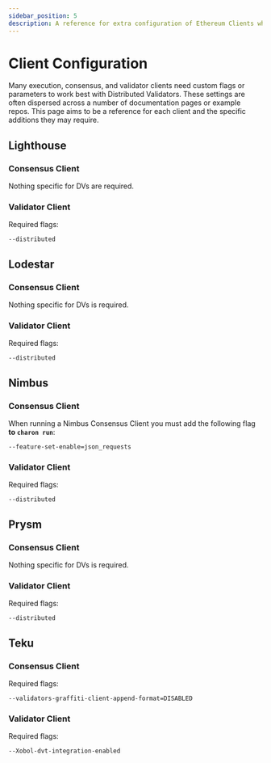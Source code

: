 ```yaml
---
sidebar_position: 5
description: A reference for extra configuration of Ethereum Clients when running in DVs. 
---
```


# Client Configuration

Many execution, consensus, and validator clients need custom flags or parameters to work best with Distributed Validators. These settings are often dispersed across a number of documentation pages or example repos. This page aims to be a reference for each client and the specific additions they may require.




## Lighthouse

### Consensus Client

Nothing specific for DVs are required.

### Validator Client

Required flags:
```shell
--distributed
```

## Lodestar

### Consensus Client

Nothing specific for DVs is required.

### Validator Client

Required flags:
```shell
--distributed
```

## Nimbus

### Consensus Client

When running a Nimbus Consensus Client you must add the following flag **to `charon run`**:
```shell
--feature-set-enable=json_requests
```

### Validator Client

Required flags:
```shell
--distributed
```

## Prysm

### Consensus Client

Nothing specific for DVs is required.

### Validator Client

Required flags:
```shell
--distributed
```

## Teku

### Consensus Client

Required flags:
```shell
--validators-graffiti-client-append-format=DISABLED
```

### Validator Client

Required flags:
```shell
--Xobol-dvt-integration-enabled
```